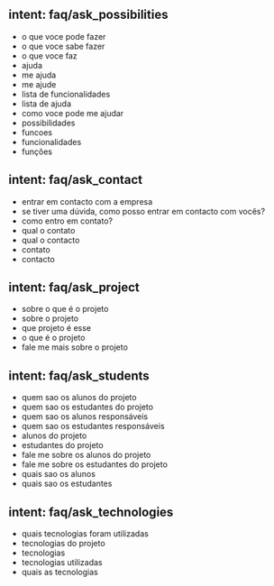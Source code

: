 ## intent: faq/ask_possibilities
- o que voce pode fazer
- o que voce sabe fazer
- o que voce faz
- ajuda
- me ajuda
- me ajude
- lista de funcionalidades
- lista de ajuda
- como voce pode me ajudar
- possibilidades
- funcoes
- funcionalidades
- funções

## intent: faq/ask_contact
- entrar em contacto com a empresa
- se tiver uma dúvida, como posso entrar em contacto com vocês?
- como entro em contato?
- qual o contato
- qual o contacto 
- contato
- contacto

## intent: faq/ask_project
- sobre o que é o projeto
- sobre o projeto
- que projeto é esse
- o que é o projeto
- fale me mais sobre o projeto

## intent: faq/ask_students
- quem sao os alunos do projeto
- quem sao os estudantes do projeto
- quem sao os alunos responsáveis
- quem sao os estudantes responsáveis
- alunos do projeto
- estudantes do projeto
- fale me sobre os alunos do projeto
- fale me sobre os estudantes do projeto
- quais sao os alunos
- quais sao os estudantes

## intent: faq/ask_technologies
- quais tecnologias foram utilizadas
- tecnologias do projeto
- tecnologias
- tecnologias utilizadas
- quais as tecnologias